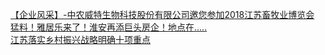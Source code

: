   
[【企业风采】-中农威特生物科技股份有限公司邀您参加2018江苏畜牧业博览会](http://www.dianyue.me/archives/770/bkzlolmg9cr0jpry/)  
[猛料！雅居乐来了！淮安再添巨头房企！地点在.....](http://www.dianyue.me/archives/739/p9qlmqf07he2h8ui/)  
[江苏落实乡村振兴战略明确十项重点](http://www.dianyue.me/archives/735/c5lll3hzhl80dp26/)